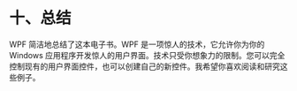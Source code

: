 # 十、总结

WPF 简洁地总结了这本电子书。WPF 是一项惊人的技术，它允许你为你的 Windows 应用程序开发惊人的用户界面。技术只受你想象力的限制。您可以完全控制现有的用户界面控件，也可以创建自己的新控件。我希望你喜欢阅读和研究这些例子。